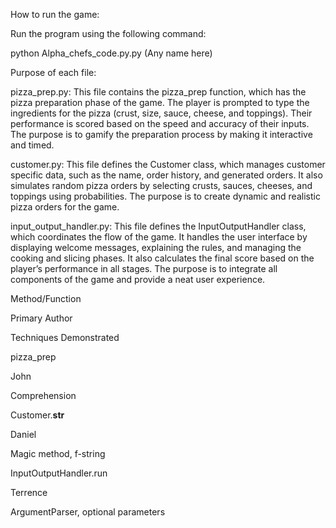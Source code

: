 How to run the game:

Run the program using the following command:

python Alpha_chefs_code.py.py (Any name here)

Purpose of each file:

pizza_prep.py:
This file contains the pizza_prep function, which has the pizza preparation phase of the game. The player is prompted to type the ingredients for the pizza (crust, size, sauce, cheese, and toppings). Their performance is scored based on the speed and accuracy of their inputs. The purpose is to gamify the preparation process by making it interactive and timed.

customer.py:
This file defines the Customer class, which manages customer specific data, such as the name, order history, and generated orders. It also simulates random pizza orders by selecting crusts, sauces, cheeses, and toppings using probabilities. The purpose is to create dynamic and realistic pizza orders for the game.

input_output_handler.py:
This file defines the InputOutputHandler class, which coordinates the flow of the game. It handles the user interface by displaying welcome messages, explaining the rules, and managing the cooking and slicing phases. It also calculates the final score based on the player’s performance in all stages. The purpose is to integrate all components of the game and provide a neat user experience.


Method/Function

Primary Author

Techniques Demonstrated

pizza_prep

John

Comprehension

Customer.__str__

Daniel

Magic method, f-string

InputOutputHandler.run

Terrence

ArgumentParser, optional parameters
